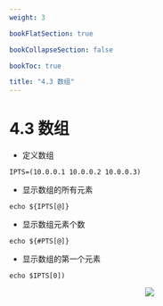 ```yaml
---
weight: 3

bookFlatSection: true

bookCollapseSection: false

bookToc: true

title: "4.3 数组"
---
```


# 4.3 数组

+ 定义数组

```shell
IPTS=(10.0.0.1 10.0.0.2 10.0.0.3)
```

+ 显示数组的所有元素

```shell
echo ${IPTS[@]}

```

+ 显示数组元素个数

```shell
echo ${#PTS[@]}
```

+ 显示数组的第一个元素

```shell
echo $IPTS[0])
```

<div align="center"><img src="https://cdn.xiaobinqt.cn/xiaobinqt.io/20230703/fbccd86370624c7b8e67e137557db63e.png" width=  /></div>

